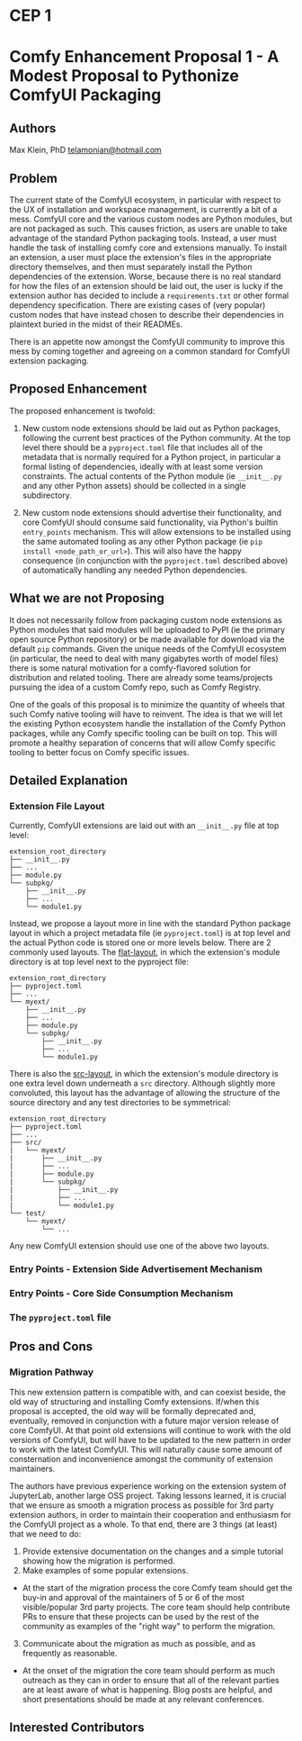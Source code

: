 # CEP 1
# Comfy Enhancement Proposal 1 - A Modest Proposal to Pythonize ComfyUI Packaging

## Authors
Max Klein, PhD telamonian@hotmail.com

## Problem

The current state of the ComfyUI ecosystem, in particular with respect to the UX of installation and workspace management, is currently a bit of a mess. ComfyUI core and the various custom nodes are Python modules, but are not packaged as such. This causes friction, as users are unable to take advantage of the standard Python packaging tools. Instead, a user must handle the task of installing comfy core and extensions manually. To install an extension, a user must place the extension's files in the appropriate directory themselves, and then must separately install the Python dependencies of the extension. Worse, because there is no real standard for how the files of an extension should be laid out, the user is lucky if the extension author has decided to include a `requirements.txt` or other formal dependency specification. There are existing cases of (very popular) custom nodes that have instead chosen to describe their dependencies in plaintext buried in the midst of their READMEs.

There is an appetite now amongst the ComfyUI community to improve this mess by coming together and agreeing on a common standard for ComfyUI extension packaging.

## Proposed Enhancement

The proposed enhancement is twofold:

  1. New custom node extensions should be laid out as Python packages, following the current best practices of the Python community. At the top level there should be a `pyproject.toml` file that includes all of the metadata that is normally required for a Python project, in particular a formal listing of dependencies, ideally with at least some version constraints. The actual contents of the Python module (ie `__init__.py` and any other Python assets) should be collected in a single subdirectory.

  2. New custom node extensions should advertise their functionality, and core ComfyUI should consume said functionality, via Python's builtin `entry_points` mechanism. This will allow extensions to be installed using the same automated tooling as any other Python package (ie `pip install <node_path_or_url>`). This will also have the happy consequence (in conjunction with the `pyproject.toml` described above) of automatically handling any needed Python dependencies.

## What we are not Proposing

It does not necessarily follow from packaging custom node extensions as Python modules that said modules will be uploaded to PyPI (ie the primary open source Python repository) or be made available for download via the default `pip` commands. Given the unique needs of the ComfyUI ecosystem (in particular, the need to deal with many gigabytes worth of model files) there is some natural motivation for a comfy-flavored solution for distribution and related tooling. There are already some teams/projects pursuing the idea of a custom Comfy repo, such as Comfy Registry.

One of the goals of this proposal is to minimize the quantity of wheels that such Comfy native tooling will have to reinvent. The idea is that we will let the existing Python ecosystem handle the installation of the Comfy Python packages, while any Comfy specific tooling can be built on top. This will promote a healthy separation of concerns that will allow Comfy specific tooling to better focus on Comfy specific issues.

## Detailed Explanation

### Extension File Layout

Currently, ComfyUI extensions are laid out with an `__init__.py` file at top level:

```
extension_root_directory
├── __init__.py
├── ...
├── module.py
└── subpkg/
    ├── __init__.py
    ├── ...
    └── module1.py
```

Instead, we propose a layout more in line with the standard Python package layout in which a project metadata file (ie `pyproject.toml`) is at top level and the actual Python code is stored one or more levels below. There are 2 commonly used layouts. The [flat-layout](https://setuptools.pypa.io/en/latest/userguide/package_discovery.html#flat-layout), in which the extension's module directory is at top level next to the pyproject file:

```
extension_root_directory
├── pyproject.toml
├── ...
└── myext/
    ├── __init__.py
    ├── ...
    ├── module.py
    └── subpkg/
        ├── __init__.py
        ├── ...
        └── module1.py
```

There is also the [src-layout](https://setuptools.pypa.io/en/latest/userguide/package_discovery.html#src-layout), in which the extension's module directory is one extra level down underneath a `src` directory. Although slightly more convoluted, this layout has the advantage of allowing the structure of the source directory and any test directories to be symmetrical:

```
extension_root_directory
├── pyproject.toml
├── ...
├── src/
|   └── myext/
|       ├── __init__.py
|       ├── ...
|       ├── module.py
|       └── subpkg/
|           ├── __init__.py
|           ├── ...
|           └── module1.py
└── test/
    └── myext/
        └── ...
```

Any new ComfyUI extension should use one of the above two layouts.

### Entry Points - Extension Side Advertisement Mechanism

### Entry Points - Core Side Consumption Mechanism

### The `pyproject.toml` file

## Pros and Cons

### Migration Pathway

This new extension pattern is compatible with, and can coexist beside, the old way of structuring and installing Comfy extensions. If/when this proposal is accepted, the old way will be formally deprecated and, eventually, removed in conjunction with a future major version release of core ComfyUI. At that point old extensions will continue to work with the old versions of ComfyUI, but  will have to be updated to the new pattern in order to work with the latest ComfyUI. This will naturally cause some amount of consternation and inconvenience amongst the community of extension maintainers.

The authors have previous experience working on the extension system of JupyterLab, another large OSS project. Taking lessons learned, it is crucial that we ensure as smooth a migration process as possible for 3rd party extension authors, in order to maintain their cooperation and enthusiasm for the ComfyUI project as a whole. To that end, there are 3 things (at least) that we need to do:

1. Provide extensive documentation on the changes and a simple tutorial showing how the migration is performed.
2. Make examples of some popular extensions.
  - At the start of the migration process the core Comfy team should get the buy-in and approval of the maintainers of 5 or 6 of the most visible/popular 3rd party projects. The core team should help contribute PRs to ensure that these projects can be used by the rest of the community as examples of the "right way" to perform the migration.
3. Communicate about the migration as much as possible, and as frequently as reasonable.
  - At the onset of the migration the core team should perform as much outreach as they can in order to ensure that all of the relevant parties are at least aware of what is happening. Blog posts are helpful, and short presentations should be made at any relevant conferences.

## Interested Contributors

